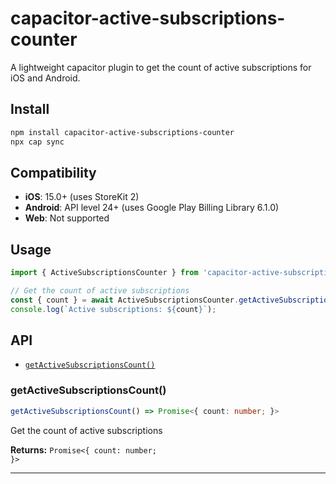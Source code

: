 # capacitor-active-subscriptions-counter

A lightweight capacitor plugin to get the count of active subscriptions for iOS and Android.

## Install

```bash
npm install capacitor-active-subscriptions-counter
npx cap sync
```

## Compatibility

- **iOS**: 15.0+ (uses StoreKit 2)
- **Android**: API level 24+ (uses Google Play Billing Library 6.1.0)
- **Web**: Not supported

## Usage

```typescript
import { ActiveSubscriptionsCounter } from 'capacitor-active-subscriptions-counter';

// Get the count of active subscriptions
const { count } = await ActiveSubscriptionsCounter.getActiveSubscriptionsCount();
console.log(`Active subscriptions: ${count}`);
```

## API

<docgen-index>

* [`getActiveSubscriptionsCount()`](#getactivesubscriptionscount)

</docgen-index>

<docgen-api>
<!--Update the source file JSDoc comments and rerun docgen to update the docs below-->

### getActiveSubscriptionsCount()

```typescript
getActiveSubscriptionsCount() => Promise<{ count: number; }>
```

Get the count of active subscriptions

**Returns:** <code>Promise&lt;{ count: number; }&gt;</code>

--------------------

</docgen-api>
